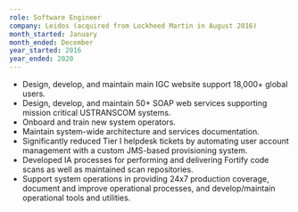 ```yaml
---
role: Software Engineer
company: Leidos (acquired from Lockheed Martin in August 2016)
month_started: January
month_ended: December
year_started: 2016
year_ended: 2020
---
```


- Design, develop, and maintain main IGC website support 18,000+ global users.
- Design, develop, and maintain 50+ SOAP web services supporting mission critical USTRANSCOM systems.
- Onboard and train new system operators.
- Maintain system-wide architecture and services documentation.
- Significantly reduced Tier I helpdesk tickets by automating user account management with a custom JMS-based provisioning system.
- Developed IA processes for performing and delivering Fortify code scans as well as maintained scan repositories.
- Support system operations in providing 24x7 production coverage, document and improve operational processes, and develop/maintain operational tools and utilities.
